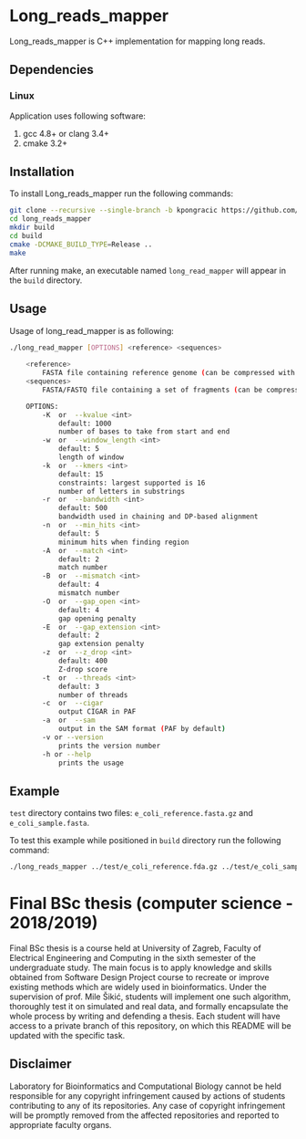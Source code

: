 # Long_reads_mapper

Long_reads_mapper is C++ implementation for mapping long reads. 

## Dependencies

### Linux

Application uses following software:

1. gcc 4.8+ or clang 3.4+
2. cmake 3.2+

## Installation

To install Long_reads_mapper run the following commands:

```bash
git clone --recursive --single-branch -b kpongracic https://github.com/lbcb-edu/BSc-thesis-18-19.git long_reads_mapper
cd long_reads_mapper
mkdir build
cd build
cmake -DCMAKE_BUILD_TYPE=Release ..
make
```

After running make, an executable named `long_read_mapper` will appear in the `build` directory.

## Usage

Usage of long_read_mapper is as following:

```bash
./long_read_mapper [OPTIONS] <reference> <sequences>
	
	<reference>
		FASTA file containing reference genome (can be compressed with gzip)
    <sequences>
        FASTA/FASTQ file containing a set of fragments (can be compressed with gzip)

    OPTIONS:
        -K  or  --kvalue <int>
            default: 1000
            number of bases to take from start and end
        -w  or  --window_length <int>
            default: 5
            length of window
        -k  or  --kmers <int>
            default: 15
			constraints: largest supported is 16
			number of letters in substrings
		-r  or  --bandwidth <int>
			default: 500
			bandwidth used in chaining and DP-based alignment
		-n  or  --min_hits <int>
			default: 5
			minimum hits when finding region
		-A  or  --match <int>
			default: 2
			match number
		-B  or  --mismatch <int>
			default: 4
			mismatch number
		-O  or  --gap_open <int>
            default: 4
			gap opening penalty
		-E  or  --gap_extension <int>
			default: 2	
			gap extension penalty
		-z  or  --z_drop <int>	
			default: 400	
			Z-drop score
		-t  or  --threads <int>
			default: 3
			number of threads
		-c  or  --cigar 
			output CIGAR in PAF
		-a  or  --sam
			output in the SAM format (PAF by default)
        -v or --version
			prints the version number
        -h or --help
			prints the usage			
```

## Example

`test` directory contains two files: `e_coli_reference.fasta.gz` and `e_coli_sample.fasta`.

To test this example while positioned in `build` directory run the following command:

```bash
./long_reads_mapper ../test/e_coli_reference.fda.gz ../test/e_coli_sample.fasta > result.paf
```


# Final BSc thesis (computer science - 2018/2019)

Final BSc thesis is a course held at University of Zagreb, Faculty of Electrical Engineering and Computing in the sixth semester of the undergraduate study. The main focus is to apply knowledge and skills obtained from Software Design Project course to recreate or improve existing methods which are widely used in bioinformatics. Under the supervision of prof. Mile Šikić, students will implement one such algorithm, thoroughly test it on simulated and real data, and formally encapsulate the whole process by writing and defending a thesis. Each student will have access to a private branch of this repository, on which this README will be updated with the specific task.

## Disclaimer

Laboratory for Bioinformatics and Computational Biology cannot be held responsible for any copyright infringement caused by actions of students contributing to any of its repositories. Any case of copyright infringement will be promptly removed from the affected repositories and reported to appropriate faculty organs.
